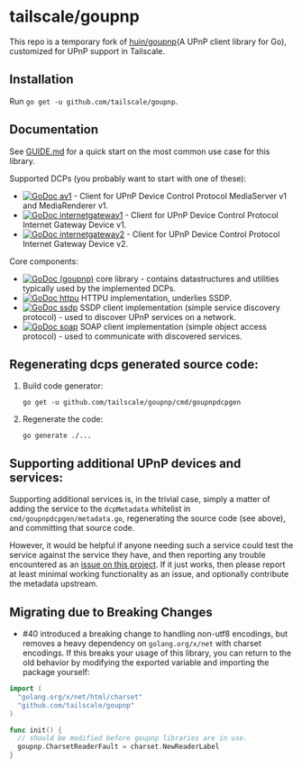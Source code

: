 # tailscale/goupnp

This repo is a temporary fork of [huin/goupnp](https://github.com/huin/goupnp)(A UPnP client
library for Go), customized for UPnP support in Tailscale.

## Installation

Run `go get -u github.com/tailscale/goupnp`.

## Documentation

See [GUIDE.md](GUIDE.md) for a quick start on the most common use case for this
library.

Supported DCPs (you probably want to start with one of these):

- [![GoDoc](https://godoc.org/github.com/tailscale/goupnp?status.svg) av1](https://godoc.org/github.com/tailscale/goupnp/dcps/av1) - Client for UPnP Device Control Protocol MediaServer v1 and MediaRenderer v1.
- [![GoDoc](https://godoc.org/github.com/tailscale/goupnp?status.svg) internetgateway1](https://godoc.org/github.com/tailscale/goupnp/dcps/internetgateway1) - Client for UPnP Device Control Protocol Internet Gateway Device v1.
- [![GoDoc](https://godoc.org/github.com/tailscale/goupnp?status.svg) internetgateway2](https://godoc.org/github.com/tailscale/goupnp/dcps/internetgateway2) - Client for UPnP Device Control Protocol Internet Gateway Device v2.

Core components:

- [![GoDoc](https://godoc.org/github.com/tailscale/goupnp?status.svg) (goupnp)](https://godoc.org/github.com/tailscale/goupnp) core library - contains datastructures and utilities typically used by the implemented DCPs.
- [![GoDoc](https://godoc.org/github.com/tailscale/goupnp?status.svg) httpu](https://godoc.org/github.com/tailscale/goupnp/httpu) HTTPU implementation, underlies SSDP.
- [![GoDoc](https://godoc.org/github.com/tailscale/goupnp?status.svg) ssdp](https://godoc.org/github.com/tailscale/goupnp/ssdp) SSDP client implementation (simple service discovery protocol) - used to discover UPnP services on a network.
- [![GoDoc](https://godoc.org/github.com/tailscale/goupnp?status.svg) soap](https://godoc.org/github.com/tailscale/goupnp/soap) SOAP client implementation (simple object access protocol) - used to communicate with discovered services.

## Regenerating dcps generated source code:

1. Build code generator:

   `go get -u github.com/tailscale/goupnp/cmd/goupnpdcpgen`

2. Regenerate the code:

   `go generate ./...`

## Supporting additional UPnP devices and services:

Supporting additional services is, in the trivial case, simply a matter of
adding the service to the `dcpMetadata` whitelist in `cmd/goupnpdcpgen/metadata.go`,
regenerating the source code (see above), and committing that source code.

However, it would be helpful if anyone needing such a service could test the
service against the service they have, and then reporting any trouble
encountered as an [issue on this
project](https://github.com/tailscale/goupnp/issues/new). If it just works, then
please report at least minimal working functionality as an issue, and
optionally contribute the metadata upstream.

## Migrating due to Breaking Changes

- \#40 introduced a breaking change to handling non-utf8 encodings, but removes a heavy
  dependency on `golang.org/x/net` with charset encodings. If this breaks your usage of this
  library, you can return to the old behavior by modifying the exported variable and importing
  the package yourself:

```go
import (
  "golang.org/x/net/html/charset"
  "github.com/tailscale/goupnp"
)

func init() {
  // should be modified before goupnp libraries are in use.
  goupnp.CharsetReaderFault = charset.NewReaderLabel
}
```
